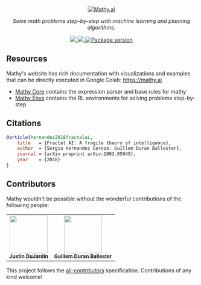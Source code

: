 <p align="center">
  <a href="https://mathy.ai"><img mathy-logo src="https://mathy.ai/img/mathy_logo.png" alt="Mathy.ai"></a>
</p>
<p align="center">
    <em>Solve math problems step-by-step with machine learning and planning algorithms.</em>
</p>
<p align="center">
<a href="https://github.com/justindujardin/mathy/actions">
    <img src="https://github.com/justindujardin/mathy/workflows/Build/badge.svg" />
</a>
<a href="https://codecov.io/gh/justindujardin/mathy">
    <img src="https://codecov.io/gh/justindujardin/mathy/branch/master/graph/badge.svg?token=CqPEOdEMJX" />
</a>
<a href="https://pypi.org/project/mathy" target="_blank">
    <img src="https://badge.fury.io/py/mathy.svg" alt="Package version">
</a>
</p>


## Resources

Mathy's website has rich documentation with visualizations and examples that can be directly executed in Google Colab: <a href="https://mathy.ai" target="_blank">https://mathy.ai</a>

- [Mathy Core](https://github.com/mathy/mathy_core) contains the expression parser and base rules for mathy
- [Mathy Envs](https://github.com/mathy/mathy_envs) contains the RL environments for solving problems step-by-step

## Citations

```bibtex
@article{hernandez2018fractalai,
    title   = {Fractal AI: A fragile theory of intelligence},
    author  = {Sergio Hernandez Cerezo, Guillem Duran Ballester},
    journal = {arXiv preprint arXiv:1803.05049},
    year    = {2018}
}
```

## Contributors

Mathy wouldn't be possible without the wonderful contributions of the following people:

<!-- ALL-CONTRIBUTORS-LIST:START - Do not remove or modify this section -->
<!-- prettier-ignore-start -->
<!-- markdownlint-disable -->
<table>
  <tr>
    <td align="center"><a target="_blank" href="https://www.justindujardin.com/"><img src="https://avatars0.githubusercontent.com/u/101493?v=4" width="100px;" alt=""/><br /><sub><b>Justin DuJardin</b></sub></a></td>
    <td align="center"><a target="_blank" href="https://twitter.com/Miau_DB"><img src="https://avatars3.githubusercontent.com/u/7149899?v=4" width="100px;" alt=""/><br /><sub><b>Guillem Duran Ballester</b></sub></a></td>
  </tr>
</table>

<!-- markdownlint-enable -->
<!-- prettier-ignore-end -->
<!-- ALL-CONTRIBUTORS-LIST:END -->

This project follows the [all-contributors](https://github.com/all-contributors/all-contributors) specification. Contributions of any kind welcome!
